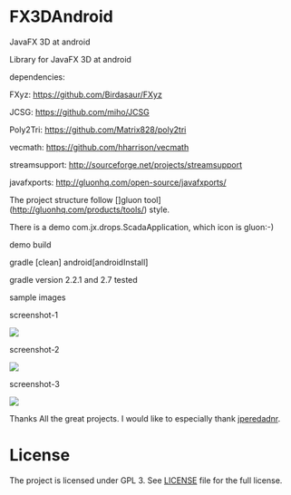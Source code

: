 # FX3DAndroid
JavaFX 3D at android

Library for JavaFX 3D at android

dependencies:

FXyz: https://github.com/Birdasaur/FXyz

JCSG: https://github.com/miho/JCSG

Poly2Tri: https://github.com/Matrix828/poly2tri

vecmath: https://github.com/hharrison/vecmath

streamsupport: http://sourceforge.net/projects/streamsupport

javafxports: http://gluonhq.com/open-source/javafxports/


The project structure follow []gluon tool](http://gluonhq.com/products/tools/) style.

There is a demo com.jx.drops.ScadaApplication, which icon is gluon:-) 

demo build

gradle [clean] android[androidInstall]

gradle version 2.2.1 and 2.7 tested


sample images

screenshot-1 

<img src='https://github.com/lyrachord/FX3DAndroid/blob/master/images/1969666178.jpg'/>

screenshot-2 

<img src='https://github.com/lyrachord/FX3DAndroid/blob/master/images/5808447.jpg'>

screenshot-3 

<img src='https://github.com/lyrachord/FX3DAndroid/blob/master/images/84041590.jpg'>

Thanks
All the great projects.
I would like to especially thank [jperedadnr](https://github.com/jperedadnr).

License
===================

The project is licensed under GPL 3. See [LICENSE](https://github.com/lyrachord/FX3DAndroid/blob/master/LICENSE)
file for the full license.
